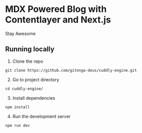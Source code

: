 # MDX Powered Blog with Contentlayer and Next.js

Stay Awesome

## Running locally
1. Clone the repo
```
git clone https://github.com/gitonga-deus/cuddly-engine.git
```

2. Go to project directory
```
cd cuddly-engine/
```

3. Install dependencies
```
npm install
```

4. Run the development server
```
npm run dev
```
